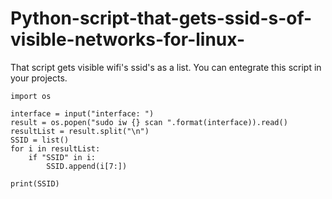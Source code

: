 # Python-script-that-gets-ssid-s-of-visible-networks-for-linux-
That script gets visible wifi's ssid's as a list. You can entegrate this script in your projects.


```
import os

interface = input("interface: ")
result = os.popen("sudo iw {} scan ".format(interface)).read()
resultList = result.split("\n")
SSID = list()
for i in resultList:
    if "SSID" in i:
        SSID.append(i[7:])
        
print(SSID)
```
